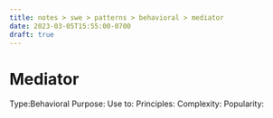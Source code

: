 ```yaml
---
title: notes > swe > patterns > behavioral > mediator
date: 2023-03-05T15:55:00-0700
draft: true
---
```

# Mediator
Type:Behavioral
Purpose:
Use to:
Principles:
Complexity:
Popularity:
